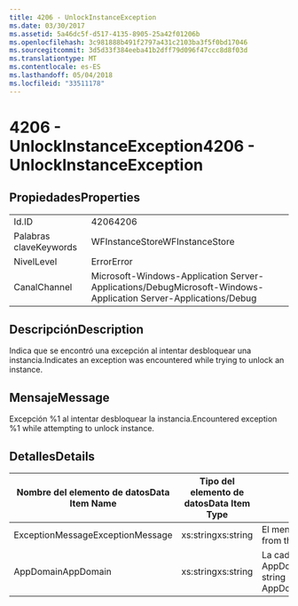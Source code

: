 ```yaml
---
title: 4206 - UnlockInstanceException
ms.date: 03/30/2017
ms.assetid: 5a46dc5f-d517-4135-8905-25a42f01206b
ms.openlocfilehash: 3c981888b491f2797a431c2103ba3f5f0bd17046
ms.sourcegitcommit: 3d5d33f384eeba41b2dff79d096f47ccc8d8f03d
ms.translationtype: MT
ms.contentlocale: es-ES
ms.lasthandoff: 05/04/2018
ms.locfileid: "33511178"
---
```

# <a name="4206---unlockinstanceexception"></a><span data-ttu-id="fbaa1-102">4206 - UnlockInstanceException</span><span class="sxs-lookup"><span data-stu-id="fbaa1-102">4206 - UnlockInstanceException</span></span>
## <a name="properties"></a><span data-ttu-id="fbaa1-103">Propiedades</span><span class="sxs-lookup"><span data-stu-id="fbaa1-103">Properties</span></span>  
  
|||  
|-|-|  
|<span data-ttu-id="fbaa1-104">Id.</span><span class="sxs-lookup"><span data-stu-id="fbaa1-104">ID</span></span>|<span data-ttu-id="fbaa1-105">4206</span><span class="sxs-lookup"><span data-stu-id="fbaa1-105">4206</span></span>|  
|<span data-ttu-id="fbaa1-106">Palabras clave</span><span class="sxs-lookup"><span data-stu-id="fbaa1-106">Keywords</span></span>|<span data-ttu-id="fbaa1-107">WFInstanceStore</span><span class="sxs-lookup"><span data-stu-id="fbaa1-107">WFInstanceStore</span></span>|  
|<span data-ttu-id="fbaa1-108">Nivel</span><span class="sxs-lookup"><span data-stu-id="fbaa1-108">Level</span></span>|<span data-ttu-id="fbaa1-109">Error</span><span class="sxs-lookup"><span data-stu-id="fbaa1-109">Error</span></span>|  
|<span data-ttu-id="fbaa1-110">Canal</span><span class="sxs-lookup"><span data-stu-id="fbaa1-110">Channel</span></span>|<span data-ttu-id="fbaa1-111">Microsoft-Windows-Application Server-Applications/Debug</span><span class="sxs-lookup"><span data-stu-id="fbaa1-111">Microsoft-Windows-Application Server-Applications/Debug</span></span>|  
  
## <a name="description"></a><span data-ttu-id="fbaa1-112">Descripción</span><span class="sxs-lookup"><span data-stu-id="fbaa1-112">Description</span></span>  
 <span data-ttu-id="fbaa1-113">Indica que se encontró una excepción al intentar desbloquear una instancia.</span><span class="sxs-lookup"><span data-stu-id="fbaa1-113">Indicates an exception was encountered while trying to unlock an instance.</span></span>  
  
## <a name="message"></a><span data-ttu-id="fbaa1-114">Mensaje</span><span class="sxs-lookup"><span data-stu-id="fbaa1-114">Message</span></span>  
 <span data-ttu-id="fbaa1-115">Excepción %1 al intentar desbloquear la instancia.</span><span class="sxs-lookup"><span data-stu-id="fbaa1-115">Encountered exception %1 while attempting to unlock instance.</span></span>  
  
## <a name="details"></a><span data-ttu-id="fbaa1-116">Detalles</span><span class="sxs-lookup"><span data-stu-id="fbaa1-116">Details</span></span>  
  
|<span data-ttu-id="fbaa1-117">Nombre del elemento de datos</span><span class="sxs-lookup"><span data-stu-id="fbaa1-117">Data Item Name</span></span>|<span data-ttu-id="fbaa1-118">Tipo del elemento de datos</span><span class="sxs-lookup"><span data-stu-id="fbaa1-118">Data Item Type</span></span>|<span data-ttu-id="fbaa1-119">Descripción</span><span class="sxs-lookup"><span data-stu-id="fbaa1-119">Description</span></span>|  
|--------------------|--------------------|-----------------|  
|<span data-ttu-id="fbaa1-120">ExceptionMessage</span><span class="sxs-lookup"><span data-stu-id="fbaa1-120">ExceptionMessage</span></span>|<span data-ttu-id="fbaa1-121">xs:string</span><span class="sxs-lookup"><span data-stu-id="fbaa1-121">xs:string</span></span>|<span data-ttu-id="fbaa1-122">El mensaje de la excepción SQL.</span><span class="sxs-lookup"><span data-stu-id="fbaa1-122">The message from the SQL exception.</span></span>|  
|<span data-ttu-id="fbaa1-123">AppDomain</span><span class="sxs-lookup"><span data-stu-id="fbaa1-123">AppDomain</span></span>|<span data-ttu-id="fbaa1-124">xs:string</span><span class="sxs-lookup"><span data-stu-id="fbaa1-124">xs:string</span></span>|<span data-ttu-id="fbaa1-125">La cadena devuelta por AppDomain.CurrentDomain.FriendlyName.</span><span class="sxs-lookup"><span data-stu-id="fbaa1-125">The string returned by AppDomain.CurrentDomain.FriendlyName.</span></span>|
